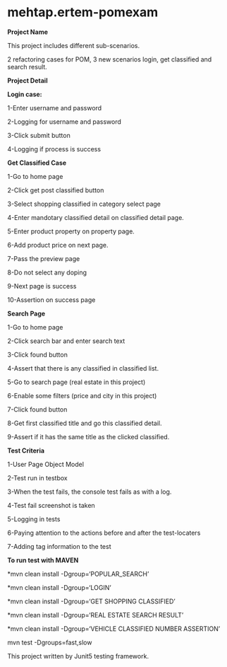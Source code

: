 # mehtap.ertem-pomexam

**Project Name**

This project includes different sub-scenarios.

2 refactoring cases for POM,
3 new scenarios login, get classified and search result.

**Project Detail**

**Login case:**

1-Enter username and password

2-Logging for username and password

3-Click submit button

4-Logging if  process is success 

**Get Classified Case**

1-Go to home page

2-Click get post classified button

3-Select shopping classified in category select page

4-Enter mandotary classified detail on classified detail page.

5-Enter product property on property page.

6-Add product price on next page.

7-Pass the preview page 

8-Do not select any doping 

9-Next page is success 

10-Assertion on success page


**Search Page**

1-Go to home page

2-Click search bar and enter search text

3-Click found button

4-Assert that there is any classified in classified list.

5-Go to search page (real estate in this project)

6-Enable some filters (price and city in this project)

7-Click found button

8-Get first classified title and go this classified detail.

9-Assert if it has the same title as the clicked classified.


**Test Criteria**

1-User Page Object Model

2-Test run in testbox

3-When the test fails, the console test fails as with a log.

4-Test fail screenshot is taken

5-Logging in tests

6-Paying attention to the actions before and after the test-locaters

7-Adding tag information to the test


**To run test with MAVEN**

*mvn clean install -Dgroup=‘POPULAR_SEARCH’

*mvn clean install -Dgroup=‘LOGIN’

*mvn clean install -Dgroup=‘GET SHOPPING CLASSIFIED’

*mvn clean install -Dgroup=‘REAL ESTATE SEARCH RESULT’

*mvn clean install -Dgroup=‘VEHICLE CLASSIFIED NUMBER ASSERTION’

mvn test -Dgroups=fast,slow

This project written by Junit5 testing framework.
